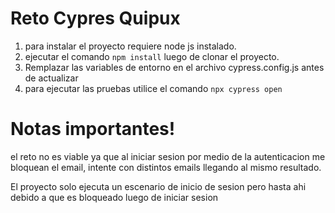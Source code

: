 # Reto Cypres Quipux
1. para instalar el proyecto requiere node js instalado.
2. ejecutar el comando `npm install` luego de clonar el proyecto.
3. Remplazar las variables de entorno en el archivo cypress.config.js antes de actualizar
4. para ejecutar las pruebas utilice el comando `npx cypress open`

# Notas importantes!
el reto no es viable ya que al iniciar sesion 
por medio de la autenticacion me bloquean el email, 
intente con distintos emails llegando al mismo resultado.

El proyecto solo ejecuta un escenario de inicio de sesion pero
hasta ahi debido a que es bloqueado luego de iniciar sesion